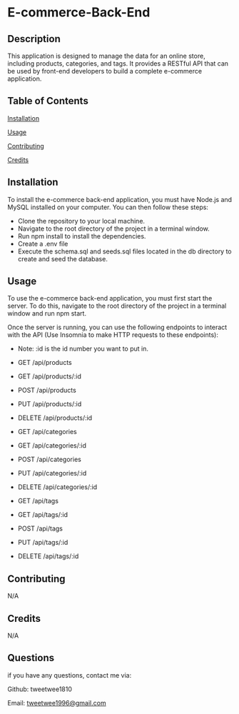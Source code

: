 # E-commerce-Back-End

## Description 

 This application is designed to manage the data for an online store, including products, categories, and tags. It provides a RESTful API that can be used by front-end developers to build a complete e-commerce application.

## Table of Contents


[Installation](#installation)

[Usage](#usage)

[Contributing](#Contributing)


[Credits](#credits)

## Installation 

To install the e-commerce back-end application, you must have Node.js and MySQL installed on your computer. You can then follow these steps:

* Clone the repository to your local machine.
* Navigate to the root directory of the project in a terminal window.
* Run npm install to install the dependencies.
* Create a .env file 
* Execute the schema.sql and seeds.sql files located in the db directory to create and seed the database.

## Usage

To use the e-commerce back-end application, you must first start the server. To do this, navigate to the root directory of the project in a terminal window and run npm start.

Once the server is running, you can use the following endpoints to interact with the API (Use Insomnia to make HTTP requests to these endpoints):

* Note: :id is the id number you want to put in.

* GET /api/products
* GET /api/products/:id
* POST /api/products
* PUT /api/products/:id
* DELETE /api/products/:id
* GET /api/categories
* GET /api/categories/:id
* POST /api/categories
* PUT /api/categories/:id
* DELETE /api/categories/:id
* GET /api/tags
* GET /api/tags/:id
* POST /api/tags
* PUT /api/tags/:id
* DELETE /api/tags/:id


## Contributing
N/A

## Credits
N/A

## Questions

if you have any questions, contact me via:

Github: tweetwee1810

Email: tweetwee1996@gmail.com